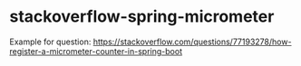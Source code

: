 # stackoverflow-spring-micrometer

Example for question: https://stackoverflow.com/questions/77193278/how-register-a-micrometer-counter-in-spring-boot
